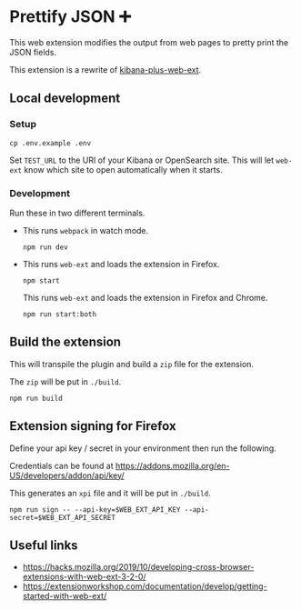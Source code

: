 # Prettify JSON ➕

This web extension modifies the output from web pages to pretty print the JSON fields.

This extension is a rewrite of [kibana-plus-web-ext](https://github.com/webdeveric/kibana-plus-web-ext).

## Local development

### Setup

```shell
cp .env.example .env
```

Set `TEST_URL` to the URl of your Kibana or OpenSearch site. This will let `web-ext` know which site to open automatically when it starts.

### Development

Run these in two different terminals.

- This runs `webpack` in watch mode.

  ```shell
  npm run dev
  ```

- This runs `web-ext` and loads the extension in Firefox.

  ```shell
  npm start
  ```

  This runs `web-ext` and loads the extension in Firefox and Chrome.

  ```shell
  npm run start:both
  ```

## Build the extension

This will transpile the plugin and build a `zip` file for the extension.

The `zip` will be put in `./build`.

```shell
npm run build
```

## Extension signing for Firefox

Define your api key / secret in your environment then run the following.

Credentials can be found at https://addons.mozilla.org/en-US/developers/addon/api/key/

This generates an `xpi` file and it will be put in `./build`.

```shell
npm run sign -- --api-key=$WEB_EXT_API_KEY --api-secret=$WEB_EXT_API_SECRET
```

## Useful links

- https://hacks.mozilla.org/2019/10/developing-cross-browser-extensions-with-web-ext-3-2-0/
- https://extensionworkshop.com/documentation/develop/getting-started-with-web-ext/

